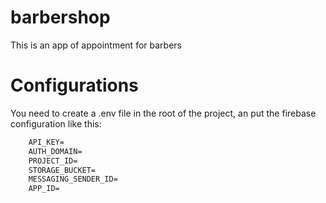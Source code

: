 # barbershop
This is an app of appointment for barbers

# Configurations
You need to create a .env file in the root of the project, an put the firebase configuration like this:

```diff
    API_KEY=
    AUTH_DOMAIN=
    PROJECT_ID=
    STORAGE_BUCKET=
    MESSAGING_SENDER_ID=
    APP_ID=
```